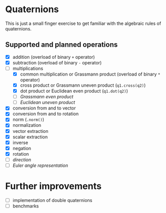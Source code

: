 # Quaternions

This is just a small finger exercise to get familiar with the algebraic rules of quaternions.

## Supported and planned operations

- [x] addition (overload of binary `+` operator)
- [x] subtraction (overload of binary `-` operator)
- [ ] multiplications
  - [x] common multiplication or Grassmann product (overload of binary `*` operator) 
  - [x] cross product or Grassmann uneven product (`q1.cross(q2)`)
  - [x] dot product or Euclidean even product (`q1.dot(q2)`)
  - [ ] _Grassmann even product_
  - [ ] _Euclidean uneven product_
- [x] conversion from and to vector
- [x] conversion from and to rotation
- [x] norm (`.norm()`)
- [x] normalization
- [x] vector extraction
- [x] scalar extraction
- [x] inverse
- [x] negation
- [x] rotation
- [ ] _direction_
- [ ] _Euler angle representation_

# Further improvements

- [ ] implementation of double quaternions
- [ ] benchmarks
